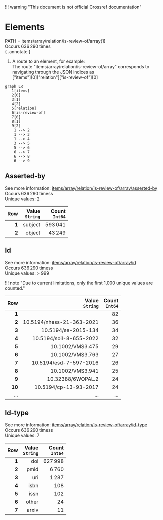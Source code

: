 !!! warning "This document is not official Crossref documentation"
# Elements
PATH = items/array/relation/is-review-of/array(1)  
Occurs 636 290 times  
{ .annotate }

1. A route to an element, for example:  
   The route "items/array/relation/is-review-of/array" corresponds to navigating through the JSON indices as  
   ["items"][0]["relation"]["is-review-of"][0]  

```mermaid
graph LR
   1[items]
   2[0]
   3[1]
   4[2]
   5[relation]
   6[is-review-of]
   7[0]
   8[1]
   9[2]
    1 --> 2
    1 --> 3
    1 --> 4
    3 --> 5
    5 --> 6
    6 --> 7
    6 --> 8
    6 --> 9
```


## Asserted-by
See more information: [items/array/relation/is-review-of/array/asserted-by](asserted-by/index.md)  
Occurs 636 290 timess  
Unique values: 2  

| **Row** | **Value**<br>`String` | **Count**<br>`Int64` |
|--------:|----------------------:|---------------------:|
| **1**   | subject               | 593 041              |
| **2**   | object                | 43 249               |

## Id
See more information: [items/array/relation/is-review-of/array/id](id/index.md)  
Occurs 636 290 timess  
Unique values: > 999  

!!! note "Due to current limitations, only the first 1,000 unique values are counted."

| **Row** | **Value**<br>`String`     | **Count**<br>`Int64` |
|--------:|--------------------------:|---------------------:|
| **1**   |                           | 82                   |
| **2**   | 10.5194/nhess-21-363-2021 | 36                   |
| **3**   | 10.5194/se-2015-134       | 34                   |
| **4**   | 10.5194/soil-8-655-2022   | 32                   |
| **5**   | 10.1002/VMS3.475          | 29                   |
| **6**   | 10.1002/VMS3.763          | 27                   |
| **7**   | 10.5194/esd-7-597-2016    | 26                   |
| **8**   | 10.1002/VMS3.941          | 25                   |
| **9**   | 10.32388/6WOPAL.2         | 24                   |
| **10**  | 10.5194/cp-13-93-2017     | 24                   |
| ... | ... | ... |

## Id-type
See more information: [items/array/relation/is-review-of/array/id-type](id-type/index.md)  
Occurs 636 290 timess  
Unique values: 7  

| **Row** | **Value**<br>`String` | **Count**<br>`Int64` |
|--------:|----------------------:|---------------------:|
| **1**   | doi                   | 627 998              |
| **2**   | pmid                  | 6 760                |
| **3**   | uri                   | 1 287                |
| **4**   | isbn                  | 108                  |
| **5**   | issn                  | 102                  |
| **6**   | other                 | 24                   |
| **7**   | arxiv                 | 11                   |

